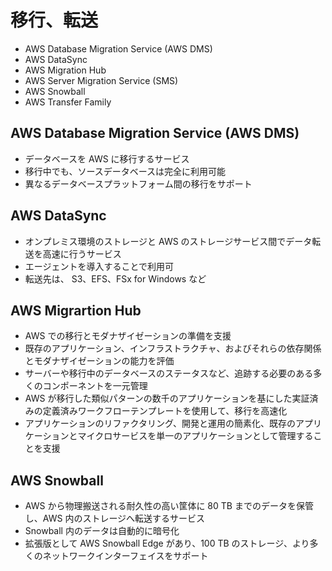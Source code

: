 # 移行、転送

* AWS Database Migration Service (AWS DMS)
* AWS DataSync
* AWS Migration Hub
* AWS Server Migration Service (SMS)
* AWS Snowball
* AWS Transfer Family

## AWS Database Migration Service (AWS DMS)
* データベースを AWS に移行するサービス
* 移行中でも、ソースデータベースは完全に利用可能
* 異なるデータベースプラットフォーム間の移行をサポート

## AWS DataSync
* オンプレミス環境のストレージと AWS のストレージサービス間でデータ転送を高速に行うサービス
* エージェントを導入することで利用可
* 転送先は、 S3、EFS、FSx for Windows など

## AWS Migrartion Hub
* AWS での移行とモダナザイゼーションの準備を支援
* 既存のアプリケーション、インフラストラクチャ、およびそれらの依存関係とモダナザイゼーションの能力を評価
* サーバーや移行中のデータベースのステータスなど、追跡する必要のある多くのコンポーネントを一元管理
* AWS が移行した類似パターンの数千のアプリケーションを基にした実証済みの定義済みワークフローテンプレートを使用して、移行を高速化
* アプリケーションのリファクタリング、開発と運用の簡素化、既存のアプリケーションとマイクロサービスを単一のアプリケーションとして管理することを支援

## AWS Snowball
* AWS から物理搬送される耐久性の高い筐体に 80 TB までのデータを保管し、AWS 内のストレージへ転送するサービス
* Snowball 内のデータは自動的に暗号化
* 拡張版として AWS Snowball Edge があり、100 TB のストレージ、より多くのネットワークインターフェイスをサポート
